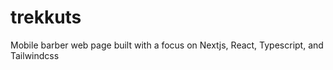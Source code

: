 # trekkuts
 Mobile barber web page built  with a focus on Nextjs, React, Typescript, and Tailwindcss 
